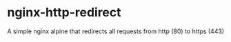 # nginx-http-redirect
A simple nginx alpine that redirects all requests from http (80) to https (443)
